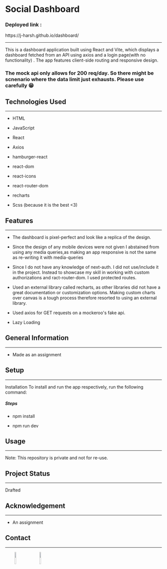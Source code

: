 <h1>Social Dashboard</h1>
<h3>Deployed link :</h3> <href>https://j-harsh.github.io/dashboard/</href>
<hr><p>This is a dashboard application built using React and Vite, which displays a dashboard fetched from an API using axios and a login page(with no functionality) . The app features client-side routing and responsive design.</p>
<h3>The mock api only allows for 200 req/day. So there might be scnenario where the data limit just exhausts. Please use carefully 😁 </h3>
<h2>Technologies Used</h2>
<hr><ul>
<li>HTML</li>
</ul><ul>
<li>JavaScript</li>
</ul><ul>
<li>React</li>
</ul><ul>
<li>Axios</li>
</ul><ul>
<li>hamburger-react</li>
</ul><ul>
<li>react-dom</li>
</ul><ul>
<li>react-icons</li>
</ul><ul>
<li>react-router-dom</li>
</ul><ul>
<li>recharts</li>
</ul><ul>
<li>Scss (because it is the best &lt;3)</li>
</ul><h2>Features</h2>
<hr><ul>
<li>The dashboard is pixel-perfect and look like a replica of the design.</li>
</ul><ul>
<li>Since the design of any mobile devices were not given I abstained from using any media queries,as making an app responsive is not the same as re-writing it with media-queries</li>
</ul><ul>
<li>Since I do not have any knowledge of next-auth. I did not use/include it in the project. Instead to showcase my skill in working with custom authorizations and ract-router-dom. I used protected routes.</li>
</ul><ul>
<li>Used an external library called recharts, as other libraries did not have a great documentation or customization options. Making custom charts over canvas is a tough process therefore resorted to using an external library.</li>
</ul><ul>
<li>Used axios for GET requests on a mockeroo's fake api.</li>
</ul><ul>
<li>Lazy Loading</li>
</ul><h2>General Information</h2>
<hr><ul>
<li>Made as an assignment</li>
</ul><h2>Setup</h2>
<hr><p>Installation
To install and run the app respectively, run the following command:</p><h5>Steps</h5><ul>
<li>npm install</li>
</ul><ul>
<li>npm run dev</li>
</ul><h2>Usage</h2>
<hr><p>Note: This repository is private and not for re-use.</p><h2>Project Status</h2>
<hr><p>Drafted</p><h2>Acknowledgement</h2>
<hr><ul>
<li>An assignment</li>
</ul><h2>Contact</h2>
<hr><p><span style="margin-right: 30px;"></span><a href="https://www.linkedin.com/in/harsh2001"><img target="_blank" src="https://cdn.jsdelivr.net/gh/devicons/devicon/icons/linkedin/linkedin-original.svg" style="width: 10%;"></a><span style="margin-right: 30px;"></span><a href="https://www.github.com/j-harsh"><img target="_blank" src="https://cdn.jsdelivr.net/gh/devicons/devicon/icons/github/github-original.svg" style="width: 10%;"></a></p>
